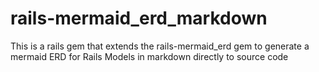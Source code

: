 # rails-mermaid_erd_markdown
This is a rails gem that extends the rails-mermaid_erd gem to generate a mermaid ERD for Rails Models in markdown directly to source code
